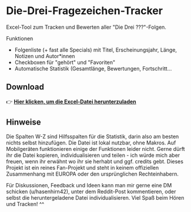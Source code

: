 # Die-Drei-Fragezeichen-Tracker
Excel-Tool zum Tracken und Bewerten aller "Die Drei ???"-Folgen.

Funktionen
- Folgenliste (+ fast alle Specials) mit Titel, Erscheinungsjahr, Länge, Notizen und Autor*innen
- Checkboxen für "gehört" und "Favoriten"
- Automatische Statistik (Gesamtlänge, Bewertungen, Fortschritt...

## Download
👉 **[Hier klicken, um die Excel-Datei herunterzuladen](./Die%20Drei%20Fragezeichen_Tracker.xlsx)**

## Hinweise
Die Spalten W-Z sind Hilfsspalten für die Statistik, darin also am besten nichts selbst hinzufügen.
Die Datei ist lokal nutzbar, ohne Makros. Auf Mobilgeräten funktionieren einige der Funktionen leider nicht.
Gerne dürft ihr die Datei kopieren, individualisieren und teilen - ich würde mich aber freuen, wenn ihr erwähnt wo ihr sie herhabt und ggf. credits gebt.
Dieses Projekt ist ein reines Fan-Projekt und steht in keinem offiziellen Zusammenhang mit EUROPA oder den ursprünglichen Rechteinhabern.

Für Diskussionen, Feedback und Ideen kann man mir gerne eine DM schicken (u/hasenhirn42), unter dem Reddit-Post kommentieren, oder selbst die heruntergeladene Datei individualisieren.
Viel Spaß beim Hören und Tracken! ^^
